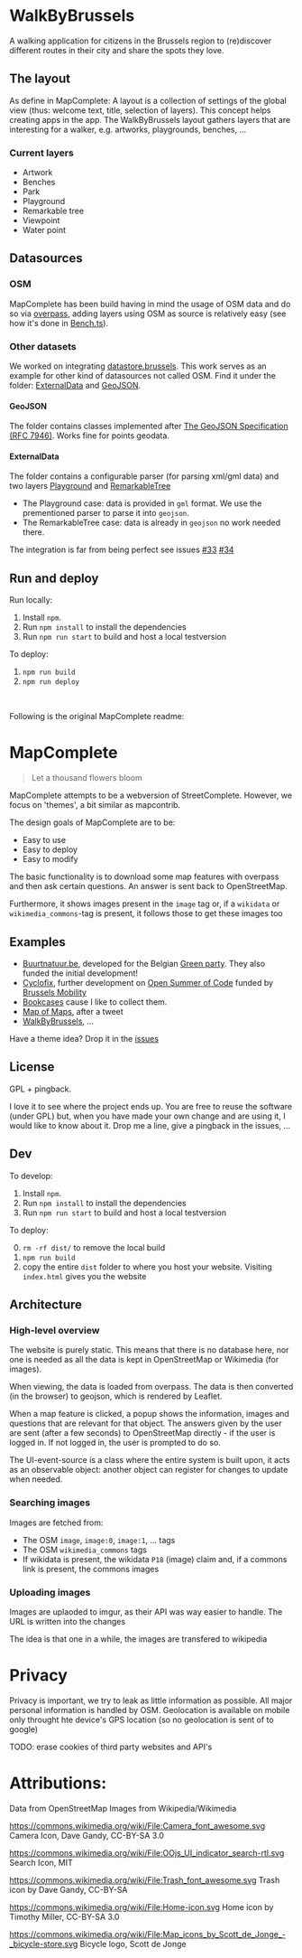 # WalkByBrussels
A walking application for citizens in the Brussels region to (re)discover different routes in their city and share the spots they love.

## The layout
As define in MapComplete: A layout is a collection of settings of the global view (thus: welcome text, title, selection of layers). This concept helps creating apps in the app.
The WalkByBrussels layout gathers layers that are interesting for a walker, e.g. artworks, playgrounds, benches, ...

### Current layers
- Artwork
- Benches
- Park
- Playground
- Remarkable tree 
- Viewpoint
- Water point

## Datasources
### OSM
MapComplete has been build having in mind the usage of OSM data and do so via [overpass](https://overpass-turbo.eu/), adding layers using OSM as source is relatively easy (see how it's done in [Bench.ts](https://github.com/oSoc20/MapComplete/blob/master/Customizations/Layers/Bench.ts)).

### Other datasets
We worked on integrating [datastore.brussels](https://datastore.brussels/web/). This work serves as an example for other kind of datasources not called OSM. Find it under the folder: [ExternalData](https://github.com/oSoc20/MapComplete/tree/master/ExternalData) and [GeoJSON](https://github.com/oSoc20/MapComplete/tree/master/GeoJSON).

#### GeoJSON
The folder contains classes implemented after [The GeoJSON Specification (RFC 7946)](https://tools.ietf.org/html/rfc7946). Works fine for points geodata.

#### ExternalData
The folder contains a configurable parser (for parsing xml/gml data) and two layers [Playground](https://github.com/oSoc20/MapComplete/blob/master/ExternalData/Playground.ts) and [RemarkableTree](https://github.com/oSoc20/MapComplete/blob/master/ExternalData/RemarkableTree.ts)

- The Playground case: data is provided in ```gml``` format. We use the prementioned parser to parse it into ```geojson```.
- The RemarkableTree case: data is already in ```geojson``` no work needed there.

The integration is far from being perfect see issues [#33](https://github.com/oSoc20/WalkByBrussels/issues/33) [#34](https://github.com/oSoc20/WalkByBrussels/issues/34)

## Run and deploy

Run locally:

1. Install `npm`.
2. Run `npm install` to install the dependencies
3. Run `npm run start` to build and host a local testversion

To deploy:

1. `npm run build`
2. `npm run deploy`

<br />

Following is the original MapComplete readme:

# MapComplete

> Let a thousand flowers bloom


MapComplete attempts to be a webversion of StreetComplete. However, we focus on 'themes', a bit similar as mapcontrib.

The design goals of MapComplete are to be:

- Easy to use
- Easy to deploy
- Easy to modify

The basic functionality is to download some map features with overpass and then ask certain questions. An answer is sent back to OpenStreetMap.

Furthermore, it shows images present in the `image` tag or, if a `wikidata` or `wikimedia_commons`-tag is present, it follows those to get these images too

## Examples

- [Buurtnatuur.be](http://buurntatuur.be), developed for the Belgian [Green party](https://www.groen.be/). They also funded the initial development!
- [Cyclofix](https://pietervdvn.github.io/MapComplete/index.html?quests=pomp), further development on [Open Summer of Code](https://summerofcode.be/) funded by [Brussels Mobility](https://mobilite-mobiliteit.brussels/en)
- [Bookcases](https://pietervdvn.github.io/MapComplete/index.html?quests=bookcases#element) cause I like to collect them.
- [Map of Maps](https://pietervdvn.github.io/MapComplete/index.html?layout=metamap#element), after a tweet
- [WalkByBrussels](https://osoc20.github.io/MapComplete/index.html?layout=walkbybrussels), ...

Have a theme idea? Drop it in the [issues](https://github.com/pietervdvn/MapComplete/issues)

## License

GPL + pingback.

I love it to see where the project ends up. You are free to reuse the software (under GPL) but, when you have made your own change and are using it, I would like to know about it. Drop me a line, give a pingback in the issues, ...

## Dev

To develop:

1. Install `npm`.
2. Run `npm install` to install the dependencies
3. Run `npm run start` to build and host a local testversion

To deploy:

0. `rm -rf dist/` to remove the local build
1. `npm run build`
2. copy the entire `dist` folder to where you host your website. Visiting `index.html` gives you the website

## Architecture

### High-level overview

The website is purely static. This means that there is no database here, nor one is needed as all the data is kept in OpenStreetMap or Wikimedia (for images).

When viewing, the data is loaded from overpass. The data is then converted (in the browser) to geojson, which is rendered by Leaflet. 

When a map feature is clicked, a popup shows the information, images and questions that are relevant for that object.
The answers given by the user are sent (after a few seconds) to OpenStreetMap directly - if the user is logged in. If not logged in, the user is prompted to do so. 


The UI-event-source is a class where the entire system is built upon, it acts as an observable object: another object can register for changes to update when needed.


### Searching images

Images are fetched from:

- The OSM `image`, `image:0`, `image:1`, ... tags
- The OSM `wikimedia_commons` tags
- If wikidata is present, the wikidata `P18` (image) claim and, if a commons link is present, the commons images

### Uploading images

Images are uplaoded to imgur, as their API was way easier to handle. The URL is written into the changes

The idea is that one in a while, the images are transfered to wikipedia


# Privacy

Privacy is important, we try to leak as little information as possible.
All major personal information is handled by OSM.
Geolocation is available on mobile only throught hte device's GPS location (so no geolocation is sent of to google)

TODO: erase cookies of third party websites and API's

# Attributions:

Data from OpenStreetMap
Images from Wikipedia/Wikimedia

https://commons.wikimedia.org/wiki/File:Camera_font_awesome.svg
Camera Icon, Dave Gandy, CC-BY-SA 3.0

https://commons.wikimedia.org/wiki/File:OOjs_UI_indicator_search-rtl.svg
Search Icon, MIT

https://commons.wikimedia.org/wiki/File:Trash_font_awesome.svg
Trash icon by Dave Gandy, CC-BY-SA
 	
https://commons.wikimedia.org/wiki/File:Home-icon.svg
Home icon by Timothy Miller, CC-BY-SA 3.0

https://commons.wikimedia.org/wiki/File:Map_icons_by_Scott_de_Jonge_-_bicycle-store.svg
Bicycle logo,  	Scott de Jonge

